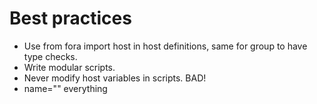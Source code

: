 # Best practices

- Use from fora import host in host definitions, same for group to have type checks.
- Write modular scripts.
- Never modify host variables in scripts. BAD!
- name="" everything

